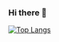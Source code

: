 ### Hi there 👋
[![Top Langs](https://github-readme-stats.vercel.app/api/top-langs/?username=amdbelo)](https://github.com/amdbelo/github-readme-stats)
<!-- [![Amdbelo's GitHub stats-Dark](https://github-readme-stats.vercel.app/api?username=amdbelo&show_icons=true&theme=dark#gh-dark-mode-only)](https://github.com/amdbelo/github-readme-stats#gh-dark-mode-only)
[![Amdbelo's GitHub stats-Light](https://github-readme-stats.vercel.app/api?username=amdbelo&show_icons=true&theme=default#gh-light-mode-only)](https://github.com/amdbelo/github-readme-stats#gh-light-mode-only) 
-->
<!--
**amdbelo/amdbelo** is a ✨ _special_ ✨ repository because its `README.md` (this file) appears on your GitHub profile.

Here are some ideas to get you started:

- 🔭 I’m currently working on ...
- 🌱 I’m currently learning ...
- 👯 I’m looking to collaborate on ...
- 🤔 I’m looking for help with ...
- 💬 Ask me about ...
- 📫 How to reach me: ...
- 😄 Pronouns: ...
- ⚡ Fun fact: ...
-->
